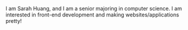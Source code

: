 I am Sarah Huang, and I am a senior majoring in computer science. I am interested in front-end development and making websites/applications pretty!
